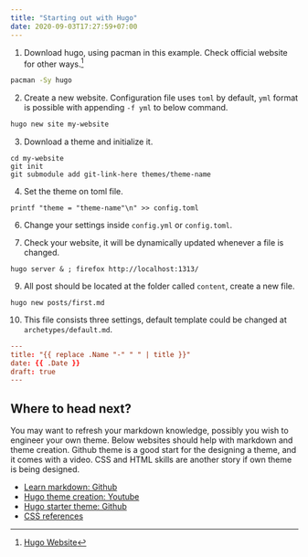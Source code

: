 ```yaml
---
title: "Starting out with Hugo"
date: 2020-09-03T17:27:59+07:00
---
```


1. Download hugo, using pacman in this example. Check official website for
   other ways.[^1]
```sh
pacman -Sy hugo
```

2. Create a new website. Configuration file uses `toml` by default, `yml`
   format is possible with appending `-f yml` to below command.
```sh
hugo new site my-website
```

3. Download a theme and initialize it.
```shell
cd my-website
git init
git submodule add git-link-here themes/theme-name
````

4. Set the theme on toml file.
```shell
printf "theme = "theme-name"\n" >> config.toml
```

6. Change your settings inside `config.yml` or `config.toml`.

7. Check your website, it will be dynamically updated whenever a file is changed.
```shell
hugo server & ; firefox http://localhost:1313/
```

9. All post should be located at the folder called `content`, create a new file.
```shell
hugo new posts/first.md
```
10. This file consists three settings, default template could be changed at
    `archetypes/default.md`.
```toml
---
title: "{{ replace .Name "-" " " | title }}"
date: {{ .Date }}
draft: true
---
```

## Where to head next?
You may want to refresh your markdown knowledge, possibly you wish to engineer
your own theme. Below websites should help with markdown and theme creation.
Github theme is a good start for the designing a theme, and it comes with
a video. CSS and HTML skills are another story if own theme is being designed.
* [Learn markdown: Github](https://github.com/adam-p/markdown-here/wiki/Markdown-Cheatsheet)
* [Hugo theme creation: Youtube](https://youtu.be/wcMqrb3v2SM)
* [Hugo starter theme: Github](https://github.com/ericmurphyxyz/hugo-starter-theme)
* [CSS references](https://www.w3schools.com/CSSref/pr_border-bottom.asp)

[^1]: [Hugo Website](https://gohugo.io/getting-started/installing/)
